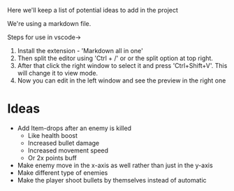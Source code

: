 Here we'll keep a list of potential ideas to add in the project

We're using a markdown file.

Steps for use in vscode->
1. Install the extension - 'Markdown all in one'
2. Then split the editor using 'Ctrl + /' or or the split option at top right.
3. After that click the right window to select it and press 'Ctrl+Shift+V'. This will change it to view mode.
4. Now you can edit in the left window and see the preview in the right one

# Ideas
 - Add Item-drops after an enemy is killed
    - Like health boost
    - Increased bullet damage
    - Increased movement speed
    - Or 2x points buff
 - Make enemy move in the x-axis as well rather than just in the y-axis
 - Make different type of enemies  
 - Make the player shoot bullets by themselves instead of automatic



